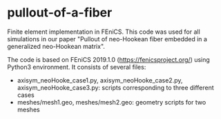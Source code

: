 # pullout-of-a-fiber
Finite element implementation in FEniCS. This code was used for all simulations in our paper "Pullout of neo-Hookean fiber embedded in a generalized neo-Hookean matrix".

The code is based on FEniCS 2019.1.0 (https://fenicsproject.org/) using Python3 environment. It consists of several files:
* axisym_neoHooke_case1.py, axisym_neoHooke_case2.py, axisym_neoHooke_case3.py: scripts corresponding to three different cases
* meshes/mesh1.geo, meshes/mesh2.geo: geometry scripts for two meshes 
